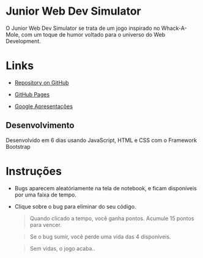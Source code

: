 # Junior Web Dev Simulator

O Junior Web Dev Simulator se trata de um jogo inspirado no Whack-A-Mole, com um toque de humor voltado para o universo do Web Development.


# Links

-  [Repository on GitHub](https://github.com/lucianobfs/dev-simulator)

-  [GitHub Pages](https://lucianobfs.github.io/dev-simulator/)

-  [Google Apresentações](https://docs.google.com/presentation/d/1gxX4mcn1CkbmRgwLzOVTOCP-0RLSGRughWq7ve8tT6U/edit?usp=sharing)

## Desenvolvimento

Desenvolvido em 6 dias usando JavaScript, HTML e CSS com o Framework Bootstrap



# Instruções



- Bugs aparecem aleatóriamente na tela de notebook, e ficam disponíveis por uma faixa de tempo.

- Clique sobre o bug para eliminar do seu código.
	> Quando clicado a tempo, você ganha pontos. Acumule 15 pontos para vencer.
	
	> Se o bug sumir, você perde uma vida das 4 disponíveis.
	
	> Sem vidas, o jogo acaba..

